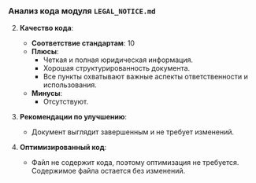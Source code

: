 ### **Анализ кода модуля `LEGAL_NOTICE.md`**

2. **Качество кода**:
   - **Соответствие стандартам**: 10
   - **Плюсы**:
     - Четкая и полная юридическая информация.
     - Хорошая структурированность документа.
     - Все пункты охватывают важные аспекты ответственности и использования.
   - **Минусы**:
     - Отсутствуют.

3. **Рекомендации по улучшению**:
   - Документ выглядит завершенным и не требует изменений.

4. **Оптимизированный код**:
   - Файл не содержит кода, поэтому оптимизация не требуется. Содержимое файла остается без изменений.